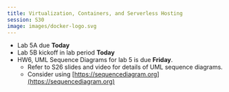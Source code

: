 ```yaml
---
title: Virtualization, Containers, and Serverless Hosting
session: S30
image: images/docker-logo.svg
---
```


* Lab 5A due **Today**
* Lab 5B kickoff in lab period **Today**
* HW6, UML Sequence Diagrams for lab 5 is due **Friday**.
    * Refer to S26 slides and video for details of UML sequence diagrams.
    * Consider using [https://sequencediagram.org](https://sequencediagram.org)
